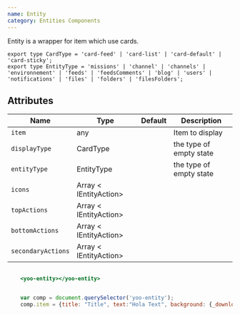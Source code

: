 ```yaml
---
name: Entity
category: Entities Components
---
```


Entity is a wrapper for item which use cards.

```
export type CardType = 'card-feed' | 'card-list' | 'card-default' | 'card-sticky';
export type EntityType = 'missions' | 'channel' | 'channels' | 'environnement' | 'feeds' | 'feedsComments' | 'blog' | 'users' | 'notifications' | 'files' | 'folders' | 'filesFolders';
```

## Attributes

|Name|Type|Default|Description|
|---|---|---|---|
|`item`|any|   |Item to display|
|`displayType`|CardType|   |the type of empty state|
|`entityType`|EntityType|   |the type of empty state|
|`icons`|Array < IEntityAction>| | |
|`topActions`|Array < IEntityAction>| | |
|`bottomActions`|Array < IEntityAction>| | |
|`secondaryActions`|Array < IEntityAction>| | |

```yoo-entity.html

    <yoo-entity></yoo-entity>
```
```yoo-entity.js

    var comp = document.querySelector('yoo-entity');
    comp.item = {title: "Title", text:"Hola Text", background: {_downloadURL: "https://www.jpl.nasa.gov/spaceimages/images/largesize/PIA17563_hires.jpg"}};
```


